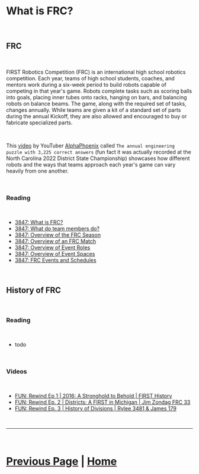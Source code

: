 # What is FRC?

<br>

## FRC

<br>

FIRST Robotics Competition (FRC) is an international high school robotics competition. Each year, teams of high school students, coaches, and mentors work during a six-week period to build robots capable of competing in that year's game. Robots complete tasks such as scoring balls into goals, placing inner tubes onto racks, hanging on bars, and balancing robots on balance beams. The game, along with the required set of tasks, changes annually. While teams are given a kit of a standard set of parts during the annual Kickoff, they are also allowed and encouraged to buy or fabricate specialized parts.

<br>

This [video](https://youtu.be/BycqWYE3Ais?si=CsRCYG96PdMLrEDS) by YouTuber [AlphaPhoenix](https://www.youtube.com/@AlphaPhoenixChannel) called `The annual engineering puzzle with 3,225 correct answers` (fun fact it was actually recorded at the North Carolina 2022 District State Championship) showcases how different robots and the ways that teams approach each year's game can vary heavily from one another.

<br>

### Reading

<br>

- [3847: What is FRC?](https://docs.google.com/presentation/d/1HGakEB6jhE4WON5OCA4wB5tr2pTyJo5cIO3TNS4YmfQ/edit#slide=id.p)
- [3847: What do team members do?](https://docs.google.com/presentation/d/18Fr4QmS6rOxqoddjLKZGzSCux0cxKXEHT2bzUbY-9hg/edit#slide=id.p)
- [3847: Overview of the FRC Season](https://docs.google.com/presentation/d/1xvIdwgxoRYlTBWNeqGEZYixfZXEcKWv_bylh1rgKrRA/edit#slide=id.p)
- [3847: Overview of an FRC Match](https://docs.google.com/presentation/d/1jPFXx0TCvr-v38pG0xDcigvPM-IFn8mhJMCEbc9YXjo/edit#slide=id.p)
- [3847: Overview of Event Roles](https://docs.google.com/presentation/d/1Ha1-pNINgd1y6nEGwgbh5Ph8EP1f9vNzW0ihRJwYALE/edit#slide=id.p)
- [3847: Overview of Event Spaces](https://docs.google.com/presentation/d/163wJSkv_EVGMdBjPvnhRsz8-rD1zxPtc7kW72tBlQgs/edit#slide=id.p)
- [3847: FRC Events and Schedules](https://docs.google.com/document/d/e/2PACX-1vQk_ghFBN7682QI_17lbBCx8V_RXNomQRR7er-UIzlllsbdpO4RWOQAVnGFZAEypeNm2grS2G9oxFMp/pub)

<br>

## History of FRC

<br>

### Reading

<br>

- todo

<br>

### Videos

<br>

- [FUN: Rewind Ep 1 | 2016: A Stronghold to Behold | FIRST History](https://youtu.be/fnFCz8LNDoM?si=JWvoqszKYGZtKSPf)
- [FUN: Rewind Ep. 2 | Districts: A FIRST in Michigan | Jim Zondag FRC 33](https://www.youtube.com/watch?v=QtrJ7ROboXA)
- [FUN: Rewind Ep. 3 | History of Divisions | Rylee 3481 & James 179 ](https://youtu.be/xdBq2ou9lNQ?si=_YfyXvxzwxTMOYEV)

<br>

***

<br>

# [Previous Page](https://docs.lynkrobotics.org/) | [Home](https://docs.lynkrobotics.org/)